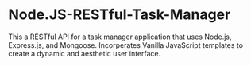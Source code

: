 # Node.JS-RESTful-Task-Manager
This a RESTful API for a task manager application that uses Node.js, Express.js, and Mongoose. Incorperates Vanilla JavaScript templates to create a dynamic and aesthetic user interface.
